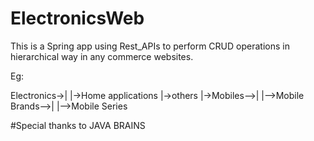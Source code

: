 # ElectronicsWeb


This is a Spring app using Rest_APIs to perform CRUD operations in hierarchical way in any commerce websites.


Eg:

   Electronics->|
                |->Home applications
                |->others
                |->Mobiles-->|
                             |-->Mobile Brands-->|
                                                 |-->Mobile Series
                        
#Special thanks to JAVA BRAINS                
                
                
                
               

